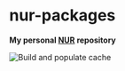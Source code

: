 # nur-packages

**My personal [NUR](https://github.com/nix-community/NUR) repository**

<!-- Remove this if you don't use github actions -->
![Build and populate cache](https://github.com/willpower3309/nur-packages/workflows/Build%20and%20populate%20cache/badge.svg)
